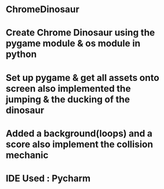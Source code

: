 # ChromeDinosaur
# Create Chrome Dinosaur using the pygame module & os module in python
# Set up pygame & get all assets onto screen also implemented the jumping & the ducking of the dinosaur
# Added a background(loops) and a score also implement the collision mechanic 
# IDE Used : Pycharm

